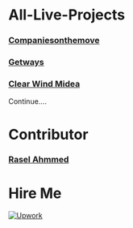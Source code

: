 # All-Live-Projects

<h3><a href="https://companiesonthemove.tv/">Companiesonthemove</a></h3>
<h3><a href="https://getawayplaces.com/">Getways</a></h3>
<h3><a href="https://clearwindmedia.com/">Clear Wind Midea</a></h3>

Continue....

# Contributor
<h3><a href="https://raselweb.net/">Rasel Ahmmed</a></h3>

# Hire Me

<a href="https://www.upwork.com/freelancers/~0194fbf0f3ffb9e3bd"><img src="https://i.pinimg.com/favicons/648dab1f1aa2f13a411a530c0125fcf0d5db7b21ec9f4a9d4693aff2.png?e7a8919ace385cf8a267b23006320618" alt="Upwork"></a>
